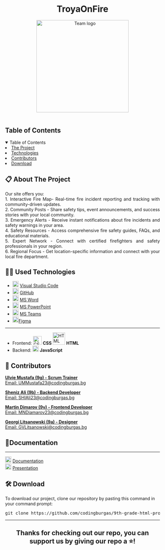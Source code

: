 <h1 align="center"> TroyaOnFire </h1>
<div align="center">
<img src = "https://github.com/user-attachments/assets/a1fa9da4-d546-464d-bec6-02ced3278856" width = "300" alt = "Team logo" />
</div>
 
<br>
<!-- TABLE OF CONTENTS -->
<h2 id="table-of-contents">Table of Contents</h2>
<details open="open">
<summary>Table of Contents</summary>
<li><a href="#about-the-project">  The Project</a></li>
<li><a href="#used-technologies">  Technologies</a></li>
<li><a href="#contributors">   Contributors</a></li>
<li><a href="#download">    Download</a></li>
</details>

 
 
 
    
<!-- ABOUT THE PROJECT -->
<h2 id="about-the-project"> 📋 About The Project</h2>
<p align="justify">
 Our site offers you:
 <br>
 1. Interactive Fire Map- Real-time fire incident reporting and tracking with community-driven updates.
 <br>
 2. Community Posts - Share safety tips, event announcements, and success stories with your local community.
 <br>
 3. Emergency Alerts - Receive instant notifications about fire incidents and safety warnings in your area.
 <br>
 4. Safety Resources - Access comprehensive fire safety guides, FAQs, and educational materials.
 <br>
 5. Expert Network - Connect with certified firefighters and safety professionals in your region.
 <br>
 6. Regional Focus - Get location-specific information and connect with your local fire department.
</p>

 
    
 
 
  
</details>
</td></tr></table>
<p></p>

## 🧑‍💻 Used Technologies
- <img src="https://images-eds-ssl.xboxlive.com/image?url=4rt9.lXDC4H_93laV1_eHHFT949fUipzkiFOBH3fAiZZUCdYojwUyX2aTonS1aIwMrx6NUIsHfUHSLzjGJFxxj7kCzMIlSC20SNjaJf9GmG15ocnF.zbBRgxMSlB7Ejh6FbgNzxLvZOoW7N3ML56fn3m5Z4MO.M8pYrCFVKIhqM-&format=source" width="20" alt="Visual Studio Code"> <a href="https://code.visualstudio.com/">Visual Studio Code</a>
- <img src="https://upload.wikimedia.org/wikipedia/commons/9/91/Octicons-mark-github.svg" width="20" alt="GitHub Logo"> <a href="https://github.com/">GitHub</a>
- <img src="https://upload.wikimedia.org/wikipedia/commons/thumb/f/fd/Microsoft_Office_Word_%282019%E2%80%93present%29.svg/2203px-Microsoft_Office_Word_%282019%E2%80%93present%29.svg.png" width="20" alt="MS Word Logo"> <a href="https://en.wikipedia.org/wiki/Microsoft_Word">MS Word</a>
- <img src="https://upload.wikimedia.org/wikipedia/commons/3/3b/Microsoft_PowerPoint_Logo.png" width="20" alt="MS PowerPoint Logo"> <a href="https://bg.wikipedia.org/wiki/Microsoft_PowerPoint">MS PowerPoint</a>
- <img src="https://upload.wikimedia.org/wikipedia/commons/thumb/c/c9/Microsoft_Office_Teams_%282018%E2%80%93present%29.svg/2203px-Microsoft_Office_Teams_%282018%E2%80%93present%29.svg.png" width="20" alt="MS Teams Logo"> <a href="https://www.microsoft.com/en-us/microsoft-teams/group-chat-software">MS Teams</a>
- <img src="https://github.com/user-attachments/assets/84ef97f0-49fd-46c0-abbf-5cad9c3e3b4a" width="20" alt="Figma logo"><a href="https://www.figma.com/">Figma</a> 

-----------------------------------------------------------------------------------------------------------------------------------
- Frontend:  <img src="https://coryrylan.com/assets/images/posts/types/css.svg" width="28" alt="CSS Logo"> <b>CSS</b> <img src="https://kinsta.com/wp-content/uploads/2021/03/HTML-5-Badge-Logo.png" width="40" alt="HTML logo"> <b>HTML</b>
- Backend:   <img src="https://github.com/user-attachments/assets/d4f70bb4-4593-4e95-9fb8-f4c56901da93" width="20" alt="JavaScrpipt logo"> <b>JavaScript</b>

 
    
<!-- CONTRIBUTORS -->
<h2 id="contributors">👥 Contributors</h2>
<p>
 
<b><a href="https://github.com/UMMustafa23">Ulvie Mustafa (9g) - Scrum Trainer</b> 
<br>
Email: UMMustafa23@codingburgas.bg
 
<b><a href="https://github.com/SHIAli23">Sheniz Ali (9b) - Backend Developer</b> 
<br>
Email: SHIAli23@codingburgas.bg
 
<b><a href="https://github.com/MNDiamarov23"> Martin Dimarov (9v) - Frontend Developer</b> 
<br>
Email: MNDiamarov23@codingburgas.bg
 
<b><a href="https://github.com/GVLitsanowski"> Georgi Litsanowski (9a) - Designer</b> 
<br>
Email: GVLitsanowski@codingburgas.bg
 
<h2>📁Documentation</h2>    
<hr>
 
<img src="https://upload.wikimedia.org/wikipedia/commons/thumb/f/fd/Microsoft_Office_Word_%282019%E2%80%93present%29.svg/2203px-Microsoft_Office_Word_%282019%E2%80%93present%29.svg.png" width="20" alt="MS Word Logo"> <a href="">Documentation</a>
<br>
<img src="https://upload.wikimedia.org/wikipedia/commons/3/3b/Microsoft_PowerPoint_Logo.png" width="20" alt="MS PowerPoint Logo"> <a href="">Presentation</a>
<br>
 
</p>
<h2>🛠️ Download</h2>
<p>To download our project, clone our repository by pasting this command in your command prompt:</p>
<pre align="center">git clone https://github.com/codingburgas/9th-grade-html-project-troyaonfire.git</pre>
 
<hr>
 
<h2 align="center">Thanks for checking out our repo, you can support us by giving our repo a ⭐️!</h2>
